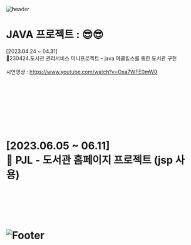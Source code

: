  ![header](https://capsule-render.vercel.app/api?type=waving&color=auto&height=200&section&text=NiniJini-GitHub&animation=fadeIn)
 
 
 <h1> JAVA 프로젝트 : <nini jini MARIO>  😎😎 <br> </h1>

[2023.04.24 ~ 04.31]</br>
🎈230424.도서관 관리서비스 미니프로젝트 - java 이클립스를 통한 도서관 구현
<br><br>
시연영상 : https://www.youtube.com/watch?v=Oxa7WFE0mW0

<h1>

<br><br><br><br>
[2023.06.05 ~ 06.11]</br>
🎈 PJL - 도서관 홈페이지 프로젝트 (jsp 사용)
<br><br><br><br>





 ![Footer](https://capsule-render.vercel.app/api?type=waving&color=auto&height=200&section=footer)
